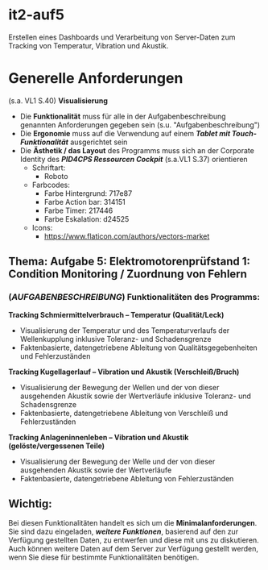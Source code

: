 # it2-auf5
Erstellen eines Dashboards und Verarbeitung von Server-Daten zum Tracking von Temperatur, Vibration und Akustik.

# Generelle Anforderungen
(s.a. VL1 S.40)
**Visualisierung**
- Die **Funktionalität** muss für alle in der Aufgabenbeschreibung genannten Anforderungen gegeben sein (s.u. "Aufgabenbeschreibung")
- Die **Ergonomie** muss auf die Verwendung auf einem **_Tablet mit Touch-Funktionalität_** ausgerichtet sein
- Die **Ästhetik / das Layout** des Programms muss sich an der Corporate Identity des **_PID4CPS Ressourcen Cockpit_** (s.a.VL1 S.37) orientieren
  - Schriftart:
    - Roboto
  - Farbcodes:
    - Farbe Hintergrund: 717e87
    - Farbe Action bar: 314151
    - Farbe Timer: 217446
    - Farbe Eskalation: d24525
  - Icons:
    - <https://www.flaticon.com/authors/vectors-market>

## Thema: Aufgabe 5: Elektromotorenprüfstand 1: Condition Monitoring / Zuordnung von Fehlern

### (_AUFGABENBESCHREIBUNG_) Funktionalitäten des Programms:
**Tracking Schmiermittelverbrauch – Temperatur (Qualität/Leck)**
- Visualisierung der Temperatur und des Temperaturverlaufs der Wellenkupplung inklusive Toleranz- und Schadensgrenze
- Faktenbasierte, datengetriebene Ableitung von Qualitätsgegebenheiten und Fehlerzuständen

**Tracking Kugellagerlauf – Vibration und Akustik (Verschleiß/Bruch)**
- Visualisierung der Bewegung der Wellen und der von dieser ausgehenden Akustik sowie der Wertverläufe inklusive Toleranz- und Schadensgrenze
- Faktenbasierte, datengetriebene Ableitung von Verschleiß und Fehlerzuständen

**Tracking Anlageninnenleben – Vibration und Akustik (gelöste/vergessenen Teile)**
- Visualisierung der Bewegung der Welle und der von dieser ausgehenden Akustik sowie der Wertverläufe
- Faktenbasierte, datengetriebene Ableitung von Fehlerzuständen

## Wichtig:
Bei diesen Funktionalitäten handelt es sich um die **Minimalanforderungen**. Sie sind dazu eingeladen, **_weitere Funktionen_**, basierend auf den zur Verfügung gestellten Daten, zu entwerfen und diese mit uns zu diskutieren. Auch können weitere Daten auf dem Server zur Verfügung gestellt werden, wenn Sie diese für bestimmte Funktionalitäten benötigen.
